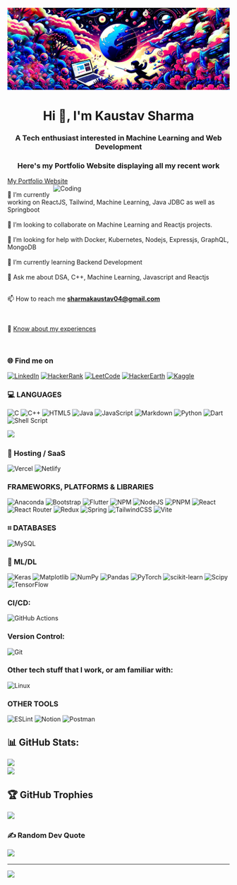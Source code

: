 ![logo](https://github.com/KStar-coder/KStar-coder/blob/main/Banner2.JPG)
<h1 align="center">Hi 👋, I'm Kaustav Sharma</h1>
<h3 align="center">A Tech enthusiast interested in Machine Learning and Web Development</h3>
<h3><center>Here's my Portfolio Website displaying all my recent work</center></h3> 
<a href="https://kaustav-sharma.vercel.app/">My Portfolio Website</a> 


<img align = "right" alt = "Coding" width = "400" src = "https://user-images.githubusercontent.com/55389276/140866485-8fb1c876-9a8f-4d6a-98dc-08c4981eaf70.gif">

🔭 I’m currently working on ReactJS, Tailwind, Machine Learning, Java JDBC as well as Springboot<br><br>👯 I’m looking to collaborate on Machine Learning and Reactjs projects.<br><br>🤝 I’m looking for help with Docker, Kubernetes, Nodejs, Expressjs, GraphQL, MongoDB<br><br>🌱 I’m currently learning Backend Development<br><br>💬 Ask me about DSA, C++,  Machine Learning, Javascript and Reactjs<br><br>

📫 How to reach me **sharmakaustav04@gmail.com**

<br>

📄 <a href = "https://drive.google.com/file/d/1RYojgoL0AgPH7qd6Wkt0ppLlYdka0A9X/view?usp=sharing">Know about my experiences </a> 

<br>


### 🌐 Find me on 
[![LinkedIn](https://img.shields.io/badge/LinkedIn-%230077B5.svg?&style=for-the-badge&logo=linkedin&logoColor=white)](https://www.linkedin.com/in/kaustav-sharma-ba7283214/) 
[![HackerRank](https://img.shields.io/badge/-Hackerrank-2EC866?style=for-the-badge&logo=HackerRank&logoColor=white)](https://www.hackerrank.com/profile/sharmakaustav04)
[![LeetCode](https://img.shields.io/badge/LeetCode-000000?style=for-the-badge&logo=LeetCode&logoColor=#d16c06)](https://leetcode.com/sharmakaustav04/)
[![HackerEarth](https://img.shields.io/badge/HackerEarth-%232C3454.svg?&style=for-the-badge&logo=HackerEarth&logoColor=Blue)](https://www.hackerearth.com/@sharmakaustav04)
[![Kaggle](https://img.shields.io/badge/Kaggle-20BEFF?style=for-the-badge&logo=Kaggle&logoColor=white)](https://www.kaggle.com/sharmakaustav)

### 💻 LANGUAGES
![C](https://img.shields.io/badge/c-%2300599C.svg?style=for-the-badge&logo=c&logoColor=white) ![C++](https://img.shields.io/badge/c++-%2300599C.svg?style=for-the-badge&logo=c%2B%2B&logoColor=white) ![HTML5](https://img.shields.io/badge/html5-%23E34F26.svg?style=for-the-badge&logo=html5&logoColor=white) ![Java](https://img.shields.io/badge/java-%23ED8B00.svg?style=for-the-badge&logo=openjdk&logoColor=white) ![JavaScript](https://img.shields.io/badge/javascript-%23323330.svg?style=for-the-badge&logo=javascript&logoColor=%23F7DF1E) ![Markdown](https://img.shields.io/badge/markdown-%23000000.svg?style=for-the-badge&logo=markdown&logoColor=white) ![Python](https://img.shields.io/badge/python-3670A0?style=for-the-badge&logo=python&logoColor=ffdd54) ![Dart](https://img.shields.io/badge/dart-%230175C2.svg?style=for-the-badge&logo=dart&logoColor=white) ![Shell Script](https://img.shields.io/badge/shell_script-%23121011.svg?style=for-the-badge&logo=gnu-bash&logoColor=white) 

![](https://github-readme-stats.vercel.app/api/top-langs/?username=KStar-coder&theme=vision-friendly-dark&hide_border=false&include_all_commits=true&count_private=true&layout=compact)


### 🛜 Hosting / SaaS
![Vercel](https://img.shields.io/badge/vercel-%23000000.svg?style=for-the-badge&logo=vercel&logoColor=white) ![Netlify](https://img.shields.io/badge/netlify-%23000000.svg?style=for-the-badge&logo=netlify&logoColor=#00C7B7)


### FRAMEWORKS, PLATFORMS & LIBRARIES 
![Anaconda](https://img.shields.io/badge/Anaconda-%2344A833.svg?style=for-the-badge&logo=anaconda&logoColor=white) ![Bootstrap](https://img.shields.io/badge/bootstrap-%238511FA.svg?style=for-the-badge&logo=bootstrap&logoColor=white) ![Flutter](https://img.shields.io/badge/Flutter-%2302569B.svg?style=for-the-badge&logo=Flutter&logoColor=white) ![NPM](https://img.shields.io/badge/NPM-%23CB3837.svg?style=for-the-badge&logo=npm&logoColor=white) ![NodeJS](https://img.shields.io/badge/node.js-6DA55F?style=for-the-badge&logo=node.js&logoColor=white) ![PNPM](https://img.shields.io/badge/pnpm-%234a4a4a.svg?style=for-the-badge&logo=pnpm&logoColor=f69220) ![React](https://img.shields.io/badge/react-%2320232a.svg?style=for-the-badge&logo=react&logoColor=%2361DAFB) ![React Router](https://img.shields.io/badge/React_Router-CA4245?style=for-the-badge&logo=react-router&logoColor=white) ![Redux](https://img.shields.io/badge/redux-%23593d88.svg?style=for-the-badge&logo=redux&logoColor=white) ![Spring](https://img.shields.io/badge/spring-%236DB33F.svg?style=for-the-badge&logo=spring&logoColor=white) ![TailwindCSS](https://img.shields.io/badge/tailwindcss-%2338B2AC.svg?style=for-the-badge&logo=tailwind-css&logoColor=white) ![Vite](https://img.shields.io/badge/vite-%23646CFF.svg?style=for-the-badge&logo=vite&logoColor=white) 



### ⌗ DATABASES
![MySQL](https://img.shields.io/badge/mysql-%2300000f.svg?style=for-the-badge&logo=mysql&logoColor=white) 



### 🤖 ML/DL
![Keras](https://img.shields.io/badge/Keras-%23D00000.svg?style=for-the-badge&logo=Keras&logoColor=white) ![Matplotlib](https://img.shields.io/badge/Matplotlib-%23ffffff.svg?style=for-the-badge&logo=Matplotlib&logoColor=black) ![NumPy](https://img.shields.io/badge/numpy-%23013243.svg?style=for-the-badge&logo=numpy&logoColor=white) ![Pandas](https://img.shields.io/badge/pandas-%23150458.svg?style=for-the-badge&logo=pandas&logoColor=white) ![PyTorch](https://img.shields.io/badge/PyTorch-%23EE4C2C.svg?style=for-the-badge&logo=PyTorch&logoColor=white) ![scikit-learn](https://img.shields.io/badge/scikit--learn-%23F7931E.svg?style=for-the-badge&logo=scikit-learn&logoColor=white) ![Scipy](https://img.shields.io/badge/SciPy-%230C55A5.svg?style=for-the-badge&logo=scipy&logoColor=%white) ![TensorFlow](https://img.shields.io/badge/TensorFlow-%23FF6F00.svg?style=for-the-badge&logo=TensorFlow&logoColor=white) 



### CI/CD:

![GitHub Actions](https://img.shields.io/badge/github%20actions-%232671E5.svg?style=for-the-badge&logo=githubactions&logoColor=white)



### Version Control:

![Git](https://img.shields.io/badge/git-%23F05033.svg?style=for-the-badge&logo=git&logoColor=white)



### Other tech stuff that I work, or am familiar with: 

![Linux](https://img.shields.io/badge/Linux-FCC624?style=for-the-badge&logo=linux&logoColor=black)



### OTHER TOOLS
![ESLint](https://img.shields.io/badge/ESLint-4B3263?style=for-the-badge&logo=eslint&logoColor=white) 
![Notion](https://img.shields.io/badge/Notion-%23000000.svg?style=for-the-badge&logo=notion&logoColor=white) ![Postman](https://img.shields.io/badge/Postman-FF6C37?style=for-the-badge&logo=postman&logoColor=white) 



## 📊 GitHub Stats:
![](https://github-readme-stats.vercel.app/api?username=KStar-coder&theme=vision-friendly-dark&hide_border=false&include_all_commits=true&count_private=true)<br/>
![](https://github-readme-streak-stats.herokuapp.com/?user=KStar-coder&theme=vision-friendly-dark&hide_border=false)<br/>




## 🏆 GitHub Trophies
![](https://github-profile-trophy.vercel.app/?username=KStar-coder&theme=radical&no-frame=false&no-bg=false&margin-w=4)



### ✍️ Random Dev Quote
![](https://quotes-github-readme.vercel.app/api?type=horizontal&theme=radical)

---
[![](https://visitcount.itsvg.in/api?id=KStar-coder&icon=2&color=4)](https://visitcount.itsvg.in)

<!-- Proudly created with GPRM ( https://gprm.itsvg.in ) -->

